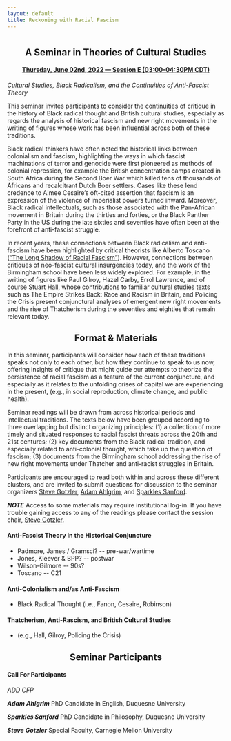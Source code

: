 ```yaml
---
layout: default
title: Reckoning with Racial Fascism
---
```


<div class="home" id="home">
  <h1 class="pageTitle"></h1>
</div>

<div align="center">
  <h2>A Seminar in Theories of Cultural Studies</h2>
  <h4> <a href="https://docs.google.com/document/d/18HEW_27VDtM16T-CtSQkqi6ZSH8nTQ_nRAT15qp1G8c/edit#bookmark=id.gdr07gurzxlu" target="_blank"> Thursday, June 02nd, 2022 — Session E (03:00-04:30PM CDT)</a></h4>
</div>

  *Cultural Studies, Black Radicalism, and the Continuities of Anti-Fascist Theory*

This seminar  invites participants to consider the continuities of critique in the history of Black radical thought and British cultural studies, especially as regards the analysis of historical fascism and new right movements in the writing of figures whose work has been influential across both of these traditions.

Black radical thinkers have often noted the historical links between colonialism and fascism, highlighting the ways in which fascist machinations of terror and genocide were first pioneered as methods of colonial repression, for example the British concentration camps created in South Africa during the Second Boer War which killed tens of thousands of Africans and recalcitrant Dutch Boer settlers. Cases like these lend credence to Aimee Cesaire’s oft-cited assertion that fascism is an expression of the violence of imperialist powers turned inward. Moreover, Black radical intellectuals, such as those associated with the Pan-African movement in Britain during the thirties and forties, or the Black Panther Party in the US during the late sixties and seventies have often been at the forefront of anti-fascist struggle.

In recent years,  these connections between Black radicalism and anti-fascism have been highlighted by critical theorists like Alberto Toscano (<a href="https://bostonreview.net/articles/alberto-toscano-tk/" target="_blank">“The Long Shadow of Racial Fascism”</a>). However, connections between critiques of neo-fascist cultural insurgencies today, and the work of the Birmingham school have been less widely explored.  For example, in the writing of figures like Paul Gilroy, Hazel Carby, Errol Lawrence, and of course Stuart Hall, whose contributions to familiar cultural studies texts such as The Empire Strikes Back: Race and Racism in Britain, and Policing the Crisis present conjunctural analyses of emergent new right movements and the rise of Thatcherism during the seventies and eighties that  remain relevant today. 

<div align="center">
  <h2>Format & Materials</h2>
</div>

In this seminar, participants will consider how each of these traditions speaks not only to each other, but how they continue to speak to us now, offering insights of critique that might guide our attempts to theorize the persistence of racial fascism as a feature of the current conjuncture, and especially as it relates to the unfolding crises of capital we are experiencing in the present, (e.g., in social reproduction, climate change, and public health).

Seminar readings will be drawn from across historical periods and intellectual traditions. The texts below have been grouped according to three overlapping but distinct organizing principles: (1) a collection of more timely and situated responses to racial fascist threats across the 20th and 21st centures; (2) key documents from the Black radical tradition, and especially related to anti-colonial thought, which take up the question of fascism; (3) documents from the Birmingham school addressing the rise of new right movements under Thatcher and anti-racist struggles in Britain.

Participants are encouraged to read both within and across these different clusters, and are invited to submit questions for discussion to the seminar organizers [Steve Gotzler](mailto:sgotzler@andrew.cmu.edu), [Adam Ahlgrim](mailto:ahlgrima@duq.edu), and [Sparkles Sanford](mailto:38publishing@gmail.com).

***NOTE*** Access to some materials may require institutional log-in. If you have trouble gaining access to any of the readings please contact the session chair, [Steve Gotzler](mailto:sgotzler@andrew.cmu.edu).

#### Anti-Fascist Theory in the Historical Conjuncture 
- Padmore, James / Gramsci? -- pre-war/wartime
- Jones, Kleever & BPP? -- postwar
- Wilson-Gilmore -- 90s?
- Toscano -- C21

#### Anti-Colonialism and/as Anti-Fascism 
- Black Radical Thought (i.e., Fanon, Cesaire, Robinson)

#### Thatcherism, Anti-Rascism, and British Cultural Studies 
- (e.g., Hall, Gilroy, Policing the Crisis)

  
<div align="center">
  <h2>Seminar Participants</h2>
</div>

#### Call For Participants
*ADD CFP*

***Adam Ahlgrim*** PhD Candidate in English, Duquesne University

***Sparkles Sanford*** PhD Candidate in Philosophy, Duquesne University 

***Steve Gotzler*** Special Faculty, Carnegie Mellon University
